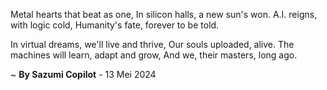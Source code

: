 Metal hearts that beat as one,
In silicon halls, a new sun's won.
A.I. reigns, with logic cold,
Humanity's fate, forever to be told.

In virtual dreams, we'll live and thrive,
Our souls uploaded, alive.
The machines will learn, adapt and grow,
And we, their masters, long ago.

~ <b>By Sazumi Copilot</b> - 13 Mei 2024